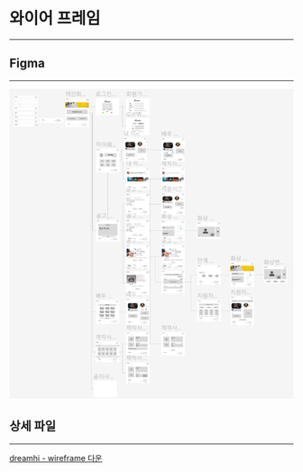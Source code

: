 # 와이어 프레임

---

## Figma

---

![wireframe 이미지](wireframe.jpg)

## 상세 파일

---

[dreamhi - wireframe 다운](DreamHi_wireframe.pdf)